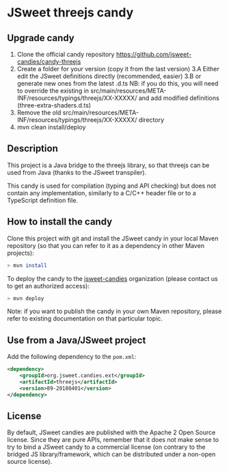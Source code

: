 # JSweet threejs candy

## Upgrade candy

1. Clone the official candy repository https://github.com/jsweet-candies/candy-threejs 
2. Create a folder for your version (copy it from the last version)
3.A Either edit the JSweet definitions directly (recommended, easier)
3.B or generate new ones from the latest .d.ts NB: if you do this, you will need to override the existing in 
src/main/resources/META-INF/resources/typings/threejs/XX-XXXXX/ and add modified definitions (three-extra-shaders.d.ts)
4. Remove the old src/main/resources/META-INF/resources/typings/threejs/XX-XXXXX/ directory
5. mvn clean install/deploy

## Description

This project is a Java bridge to the threejs library, so that threejs can be used from Java (thanks to the JSweet transpiler).

This candy is used for compilation (typing and API checking) but does not contain any implementation, similarly to a C/C++ header file or to a TypeScript definition file. 

## How to install the candy

Clone this project with git and install the JSweet candy in your local Maven repository (so that you can refer to it as a dependency in other Maven projects):

```bash
> mvn install
```

To deploy the candy to the [jsweet-candies](https://github.com/jsweet-candies) organization (please contact us to get an authorized access):

```bash
> mvn deploy
```

Note: if you want to publish the candy in your own Maven repository, please refer to existing documentation on that particular topic.

## Use from a Java/JSweet project

Add the following dependency to the ``pom.xml``:

```xml
<dependency>
	<groupId>org.jsweet.candies.ext</groupId>
	<artifactId>threejs</artifactId>
	<version>89-20180401</version>
</dependency>
```

## License

By default, JSweet candies are published with the Apache 2 Open Source license. Since they are pure APIs, remember that it does not make sense to try to bind a JSweet candy to a commercial license (on contrary to the bridged JS library/framework, which can be distributed under a non-open source license).  